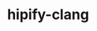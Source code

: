 ---
title: "hipify-clang"
layout: cache
categories: [package, develop]
meta: {"versions": ["5.4.3"], "compilers": ["gcc@=11.1.0", "gcc@=11.3.0"], "oss": ["ubuntu20.04", "ubuntu22.04"], "platforms": ["linux"], "targets": ["x86_64_v3"], "stacks": ["e4s", "gpu-tests", "ml-linux-x86_64-rocm", "root"], "num_specs": 5, "num_specs_by_stack": {"e4s": 3, "gpu-tests": 2, "root": 5, "ml-linux-x86_64-rocm": 2}}
spec_details: [{"hash": "ofro37bpiskhgbkdhui53qxs6jvugodu", "compiler": "gcc@=11.1.0", "versions": ["5.4.3"], "os": "ubuntu20.04", "platform": "linux", "target": "x86_64_v3", "variants": ["build_system=cmake", "build_type=Release", "generator=make", "~ipo", "patches=fafe6a5"], "stacks": ["e4s", "gpu-tests", "root"], "size": "-", "tarball": "https://binaries.spack.io/develop/build_cache/linux-ubuntu20.04-x86_64_v3/gcc-11.1.0/hipify-clang-5.4.3/linux-ubuntu20.04-x86_64_v3-gcc-11.1.0-hipify-clang-5.4.3-ofro37bpiskhgbkdhui53qxs6jvugodu.spack"}, {"hash": "4c2t4gbspxruhlrdzezm7awiracw276q", "compiler": "gcc@=11.1.0", "versions": ["5.4.3"], "os": "ubuntu20.04", "platform": "linux", "target": "x86_64_v3", "variants": ["build_system=cmake", "build_type=Release", "generator=make", "~ipo", "patches=fafe6a5"], "stacks": ["e4s", "gpu-tests", "root"], "size": "-", "tarball": "https://binaries.spack.io/develop/build_cache/linux-ubuntu20.04-x86_64_v3/gcc-11.1.0/hipify-clang-5.4.3/linux-ubuntu20.04-x86_64_v3-gcc-11.1.0-hipify-clang-5.4.3-4c2t4gbspxruhlrdzezm7awiracw276q.spack"}, {"hash": "oeo75ypf5kdavl6emn25qffp2cty2r4s", "compiler": "gcc@=11.1.0", "versions": ["5.4.3"], "os": "ubuntu20.04", "platform": "linux", "target": "x86_64_v3", "variants": ["build_system=cmake", "build_type=Release", "generator=make", "~ipo", "patches=fafe6a5"], "stacks": ["e4s", "root"], "size": "-", "tarball": "https://binaries.spack.io/develop/build_cache/linux-ubuntu20.04-x86_64_v3/gcc-11.1.0/hipify-clang-5.4.3/linux-ubuntu20.04-x86_64_v3-gcc-11.1.0-hipify-clang-5.4.3-oeo75ypf5kdavl6emn25qffp2cty2r4s.spack"}, {"hash": "rfe543zunrnifgo7sp572jk2loi6jtfz", "compiler": "gcc@=11.3.0", "versions": ["5.4.3"], "os": "ubuntu22.04", "platform": "linux", "target": "x86_64_v3", "variants": ["build_system=cmake", "build_type=Release", "generator=make", "~ipo", "patches=fafe6a5"], "stacks": ["ml-linux-x86_64-rocm", "root"], "size": "-", "tarball": "https://binaries.spack.io/develop/build_cache/linux-ubuntu22.04-x86_64_v3/gcc-11.3.0/hipify-clang-5.4.3/linux-ubuntu22.04-x86_64_v3-gcc-11.3.0-hipify-clang-5.4.3-rfe543zunrnifgo7sp572jk2loi6jtfz.spack"}, {"hash": "2x5cdi7kagdd7hn5txv73urqalkg66lc", "compiler": "gcc@=11.3.0", "versions": ["5.4.3"], "os": "ubuntu22.04", "platform": "linux", "target": "x86_64_v3", "variants": ["build_system=cmake", "build_type=Release", "generator=make", "~ipo", "patches=fafe6a5"], "stacks": ["ml-linux-x86_64-rocm", "root"], "size": "-", "tarball": "https://binaries.spack.io/develop/build_cache/linux-ubuntu22.04-x86_64_v3/gcc-11.3.0/hipify-clang-5.4.3/linux-ubuntu22.04-x86_64_v3-gcc-11.3.0-hipify-clang-5.4.3-2x5cdi7kagdd7hn5txv73urqalkg66lc.spack"}]
---